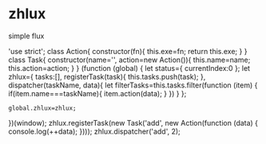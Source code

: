 # zhlux
simple flux


'use strict';
class Action{
    constructor(fn){
        this.exe=fn;
        return this.exe;
    }
}
class Task{
    constructor(name='', action=new Action()){
        this.name=name;
        this.action=action;
    }
}
(function (global) {
    let status={
        currentIndex:0
    };
    let zhlux={
        tasks:[],
        registerTask(task){
            this.tasks.push(task);
        },
        dispatcher(taskName, data){
            let filterTasks=this.tasks.filter(function (item) {
                if(item.name===taskName){
                    item.action(data);
                }
            })
        }
    };


    global.zhlux=zhlux;
})(window);
zhlux.registerTask(new Task('add', new Action(function (data) {
    console.log(++data);
})));
zhlux.dispatcher('add', 2);
